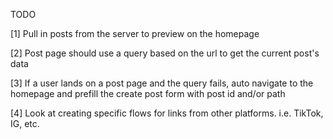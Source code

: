TODO

[1] Pull in posts from the server to preview on the homepage

[2] Post page should use a query based on the url to get the current post's data

[3] If a user lands on a post page and the query fails, auto navigate to the homepage and prefill the create post form with post id and/or path

[4] Look at creating specific flows for links from other platforms. i.e. TikTok, IG, etc.
